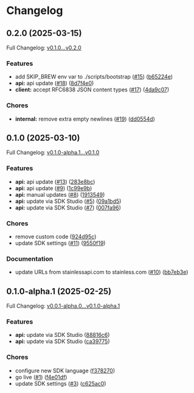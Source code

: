# Changelog

## 0.2.0 (2025-03-15)

Full Changelog: [v0.1.0...v0.2.0](https://github.com/reductoai/reducto-node-sdk/compare/v0.1.0...v0.2.0)

### Features

* add SKIP_BREW env var to ./scripts/bootstrap ([#15](https://github.com/reductoai/reducto-node-sdk/issues/15)) ([b65224e](https://github.com/reductoai/reducto-node-sdk/commit/b65224e425b763348cb374146c89760b0cafac3d))
* **api:** api update ([#18](https://github.com/reductoai/reducto-node-sdk/issues/18)) ([8d7f4e0](https://github.com/reductoai/reducto-node-sdk/commit/8d7f4e0f99b8c6c9f13b90f2243837a7ab26c3fd))
* **client:** accept RFC6838 JSON content types ([#17](https://github.com/reductoai/reducto-node-sdk/issues/17)) ([4da9c07](https://github.com/reductoai/reducto-node-sdk/commit/4da9c074d07b96a90a38b25b9e5215fdd1619d32))


### Chores

* **internal:** remove extra empty newlines ([#19](https://github.com/reductoai/reducto-node-sdk/issues/19)) ([dd0554d](https://github.com/reductoai/reducto-node-sdk/commit/dd0554d51761fb3e4e7450fb649203b450798bd5))

## 0.1.0 (2025-03-10)

Full Changelog: [v0.1.0-alpha.1...v0.1.0](https://github.com/reductoai/reducto-node-sdk/compare/v0.1.0-alpha.1...v0.1.0)

### Features

* **api:** api update ([#13](https://github.com/reductoai/reducto-node-sdk/issues/13)) ([283e8bc](https://github.com/reductoai/reducto-node-sdk/commit/283e8bc6ac41bff32d7b6747df25a323b46b9901))
* **api:** api update ([#9](https://github.com/reductoai/reducto-node-sdk/issues/9)) ([1c99e9b](https://github.com/reductoai/reducto-node-sdk/commit/1c99e9b555c0ffb3180cc4df26624bdc76765cef))
* **api:** manual updates ([#8](https://github.com/reductoai/reducto-node-sdk/issues/8)) ([1913549](https://github.com/reductoai/reducto-node-sdk/commit/191354923c5515897fe1e52d2e2430ffdb5514cf))
* **api:** update via SDK Studio ([#5](https://github.com/reductoai/reducto-node-sdk/issues/5)) ([09a1bd5](https://github.com/reductoai/reducto-node-sdk/commit/09a1bd5ab71e901777d67db4270bf0067f4bba8f))
* **api:** update via SDK Studio ([#7](https://github.com/reductoai/reducto-node-sdk/issues/7)) ([007fa96](https://github.com/reductoai/reducto-node-sdk/commit/007fa96888e54cfeac14138c7c664baf1b771216))


### Chores

* remove custom code ([924d95c](https://github.com/reductoai/reducto-node-sdk/commit/924d95c80e20d87696458092480433061238e5c6))
* update SDK settings ([#11](https://github.com/reductoai/reducto-node-sdk/issues/11)) ([9550f19](https://github.com/reductoai/reducto-node-sdk/commit/9550f19886b67fb960f23add9250d3a1008916ab))


### Documentation

* update URLs from stainlessapi.com to stainless.com ([#10](https://github.com/reductoai/reducto-node-sdk/issues/10)) ([bb7eb3e](https://github.com/reductoai/reducto-node-sdk/commit/bb7eb3e8a756364c7fb79479e1e0faa7dbf9327c))

## 0.1.0-alpha.1 (2025-02-25)

Full Changelog: [v0.0.1-alpha.0...v0.1.0-alpha.1](https://github.com/reductoai/reducto-node-sdk/compare/v0.0.1-alpha.0...v0.1.0-alpha.1)

### Features

* **api:** update via SDK Studio ([88816c6](https://github.com/reductoai/reducto-node-sdk/commit/88816c6a06f17ec3fe90f92bff6d21e121d2e7fb))
* **api:** update via SDK Studio ([ca39775](https://github.com/reductoai/reducto-node-sdk/commit/ca397759182a402c2f32e8cf32083c67feff12f3))


### Chores

* configure new SDK language ([f378270](https://github.com/reductoai/reducto-node-sdk/commit/f3782700dfc648a5666db385848f67b05e3792dc))
* go live ([#1](https://github.com/reductoai/reducto-node-sdk/issues/1)) ([f4e01df](https://github.com/reductoai/reducto-node-sdk/commit/f4e01df626ba339ae401266b6a1bc36ce9c5814e))
* update SDK settings ([#3](https://github.com/reductoai/reducto-node-sdk/issues/3)) ([c625ac0](https://github.com/reductoai/reducto-node-sdk/commit/c625ac060d8188276544e0a705a302253908cf26))
